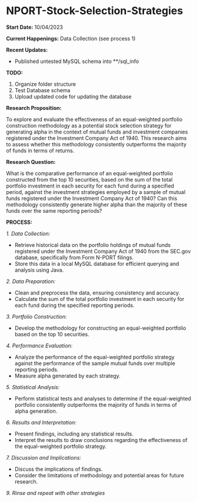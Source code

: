 # NPORT-Stock-Selection-Strategies

**Start Date:** 10/04/2023

**Current Happenings:** Data Collection (see process 1)

**Recent Updates:**
- Published untested MySQL schema into **/sql_info

**TODO:**
1. Organize folder structure
2. Test Database schema
3. Upload updated code for updating the database

**Research Proposition:**

To explore and evaluate the effectiveness of an equal-weighted portfolio construction methodology as a potential stock selection strategy for generating alpha in the context of mutual funds and investment companies registered under the Investment Company Act of 1940. This research aims to assess whether this methodology consistently outperforms the majority of funds in terms of returns.

**Research Question:**

What is the comparative performance of an equal-weighted portfolio constructed from the top 10 securities, based on the sum of the total portfolio investment in each security for each fund during a specified period, against the investment strategies employed by a sample of mutual funds registered under the Investment Company Act of 1940? Can this methodology consistently generate higher alpha than the majority of these funds over the same reporting periods?

**PROCESS:**

_1. Data Collection:_
  - Retrieve historical data on the portfolio holdings of mutual funds registered under the Investment Company Act of 1940 from the SEC.gov database, specifically from Form N-PORT filings.
  - Store this data in a local MySQL database for efficient querying and analysis using Java.

_2. Data Preparation:_
  - Clean and preprocess the data, ensuring consistency and accuracy.
  - Calculate the sum of the total portfolio investment in each security for each fund during the specified reporting periods.

_3. Portfolio Construction:_
  - Develop the methodology for constructing an equal-weighted portfolio based on the top 10 securities.

_4. Performance Evaluation:_
  - Analyze the performance of the equal-weighted portfolio strategy against the performance of the sample mutual funds over multiple reporting periods.
  - Measure alpha generated by each strategy.

_5. Statistical Analysis:_
  - Perform statistical tests and analyses to determine if the equal-weighted portfolio consistently outperforms the majority of funds in terms of alpha generation.

_6. Results and Interpretation:_
  - Present findings, including any statistical results.
  - Interpret the results to draw conclusions regarding the effectiveness of the equal-weighted portfolio strategy.

_7. Discussion and Implications:_
  - Discuss the implications of findings.
  - Consider the limitations of methodology and potential areas for future research.

_9. Rinse and repeat with other strategies_

